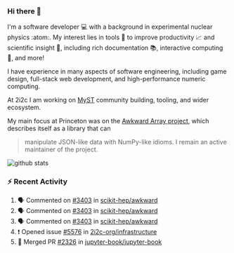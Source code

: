 ### Hi there 👋 

I'm a software developer 💻 with a background in experimental nuclear physics :atom:. My interest lies in tools :wrench: to improve productivity :chart_with_upwards_trend: and scientific insight :telescope:, including rich documentation 📚, interactive computing 🧮, and more! 

I have experience in many aspects of software engineering, including game design, full-stack web development, and high-performance numeric computing. 

At 2i2c I am working on [MyST](https://github.com/jupyter-book/mystmd) community building, tooling, and wider ecosystem. 

My main focus at Princeton was on the [Awkward Array project](awkward-array.org/), which describes itself as a library that can 
> manipulate JSON-like data with NumPy-like idioms. I remain an active maintainer of the project. 

![github stats](https://github-readme-stats.vercel.app/api?username=agoose77&show_icons=true&hide_rank=true&hide_title=true&bg_color=30,e76445,904e95&text_color=efe3ec&icon_color=efe3ec)
<!--
**agoose77/agoose77** is a ✨ _special_ ✨ repository because its `README.md` (this file) appears on your GitHub profile.

Here are some ideas to get you started:

- 🔭 I’m currently working on ...
- 🌱 I’m currently learning ...
- 👯 I’m looking to collaborate on ...
- 🤔 I’m looking for help with ...
- 💬 Ask me about ...
- 📫 How to reach me: ...
- 😄 Pronouns: ...
- ⚡ Fun fact: ...
-->

### :zap: Recent Activity

<!--START_SECTION:activity-->
1. 🗣 Commented on [#3403](https://github.com/scikit-hep/awkward/issues/3403#issuecomment-2678885962) in [scikit-hep/awkward](https://github.com/scikit-hep/awkward)
2. 🗣 Commented on [#3403](https://github.com/scikit-hep/awkward/issues/3403#issuecomment-2678801241) in [scikit-hep/awkward](https://github.com/scikit-hep/awkward)
3. 🗣 Commented on [#3403](https://github.com/scikit-hep/awkward/issues/3403#issuecomment-2678529184) in [scikit-hep/awkward](https://github.com/scikit-hep/awkward)
4. ❗ Opened issue [#5576](https://github.com/2i2c-org/infrastructure/issues/5576) in [2i2c-org/infrastructure](https://github.com/2i2c-org/infrastructure)
5. 🎉 Merged PR [#2326](https://github.com/jupyter-book/jupyter-book/pull/2326) in [jupyter-book/jupyter-book](https://github.com/jupyter-book/jupyter-book)
<!--END_SECTION:activity-->
